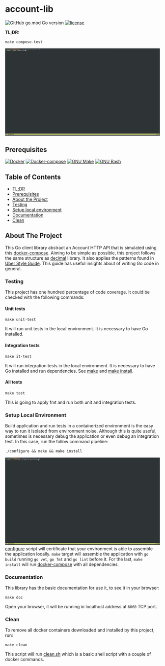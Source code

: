 # account-lib

![GitHub go.mod Go version](https://img.shields.io/github/go-mod/go-version/ricardomedeirosdacostajunior/aws-poc)
[![license](https://img.shields.io/badge/license-BSD--2-red)](./LICENSE)

**TL;DR:**
```shell
make compose-test
```
![](img/compose-test.gif)

## Prerequisites
[![Docker](https://img.shields.io/badge/Docker-19.03.9-blue)](https://www.docker.com/)
[![Docker-compose](https://img.shields.io/badge/Docker--compose-1.29.2-blue)](https://github.com/docker/compose/releases)
[![GNU Make](https://img.shields.io/badge/GNU%20Make-4.2.1-lightgrey)](https://www.gnu.org/software/make/)
[![GNU Bash](https://img.shields.io/badge/GNU%20Bash-4.2.1-lightgrey)](https://www.gnu.org/software/bash/)

## Table of Contents
* [TL;DR](#account-lib)
* [Prerequisites](#prerequisites)
* [About the Project](#about-the-project)
* [Testing](#testing)
* [Setup local environment](#setup-local-envinroment)
* [Documentation](#documentation)
* [Clean](#clean)

## About The Project

This Go client library abstract an Account HTTP API that is simulated using this [docker-compose](./docker-compose.yaml).
Aiming to be simple as possible, this project follows the same structure as 
[decimal](https://github.com/shopspring/decimal) library. It also applies the
patterns found in [Uber Style Guide](https://github.com/uber-go/guide/blob/master/style.md). This guide has 
useful insights about of writing Go code in general.

### Testing
This project has one hundred percentage of code coverage. It could be checked with the following commands:
#### Unit tests
```shell
make unit-test
```
It will run unit tests in the local environment. It is necessary to have Go installed.
#### Integration tests
```shell
make it-test
```
It will run integration tests in the local environment. It is necessary to have Go installed and run dependencies. See
[make](#setup-local-environment) and [make install](#setup-local-environment).


#### All tests
```shell
make test
```
This is going to apply fmt and run both unit and integration tests.

### Setup Local Environment
Build application and run tests in a containerized environment is the easy way to run it isolated from environment noise.
Although this is quite useful, sometimes is necessary debug the application or even debug an integration test. In this case, run the follow
command pipeline:
```shell
./configure && make && make install
```
![](img/make-install.gif)
[configure](scripts/configure.sh) script will certificate that your environment is able to assemble the application locally. `make` target will
assemble the application with `go build` running `go vet`, `go fmt` and `go lint` before it. For the last, `make install`
will run [docker-compose](docker-compose.yaml) with all dependencies.
### Documentation
This library has the basic documentation for use it, to see it in your browser:
```shell
make doc
```
Open your browser, it will be running in localhost address at `6060` TCP port.
### Clean
To remove all docker containers downloaded and installed by this project, run:
```shell
make clean
```
This script will run [clean.sh](scripts/clean.sh) which is a basic shell script with a couple of docker commands.
